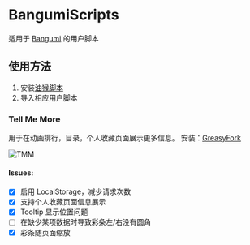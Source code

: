 # BangumiScripts

适用于 [Bangumi](https://bgm.tv) 的用户脚本

## 使用方法

1. 安装[油猴脚本](http://tampermonkey.net/)
2. 导入相应用户脚本

### Tell Me More

用于在动画排行，目录，个人收藏页面展示更多信息。 安装：[GreasyFork](https://greasyfork.org/scripts/37629-tell-me-more)

![TMM](http://i68.tinypic.com/r045g1.png)

#### Issues:
- [x] 启用 LocalStorage，减少请求次数
- [x] 支持个人收藏页面信息展示
- [x] Tooltip 显示位置问题
- [ ] 在缺少某项数据时导致彩条左/右没有圆角
- [x] 彩条随页面缩放

